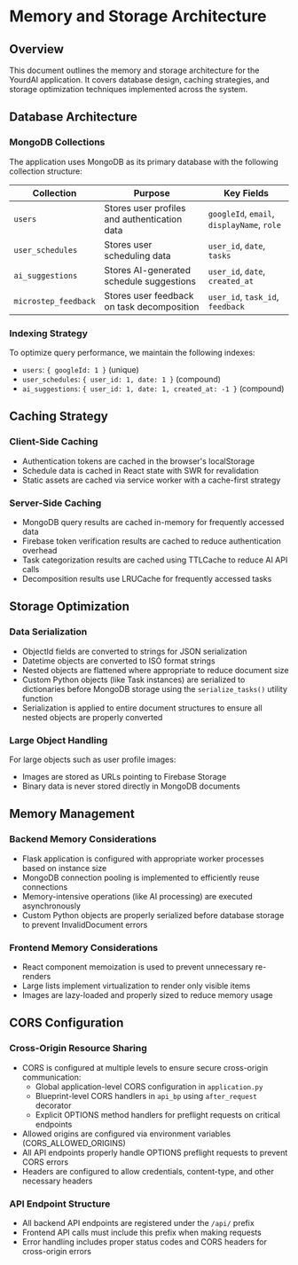 # Memory and Storage Architecture

## Overview

This document outlines the memory and storage architecture for the YourdAI application. It covers database design, caching strategies, and storage optimization techniques implemented across the system.

## Database Architecture

### MongoDB Collections

The application uses MongoDB as its primary database with the following collection structure:

| Collection | Purpose | Key Fields |
|------------|---------|------------|
| `users` | Stores user profiles and authentication data | `googleId`, `email`, `displayName`, `role` |
| `user_schedules` | Stores user scheduling data | `user_id`, `date`, `tasks` |
| `ai_suggestions` | Stores AI-generated schedule suggestions | `user_id`, `date`, `created_at` |
| `microstep_feedback` | Stores user feedback on task decomposition | `user_id`, `task_id`, `feedback` |

### Indexing Strategy

To optimize query performance, we maintain the following indexes:

- `users`: `{ googleId: 1 }` (unique)
- `user_schedules`: `{ user_id: 1, date: 1 }` (compound)
- `ai_suggestions`: `{ user_id: 1, date: 1, created_at: -1 }` (compound)

## Caching Strategy

### Client-Side Caching

- Authentication tokens are cached in the browser's localStorage
- Schedule data is cached in React state with SWR for revalidation
- Static assets are cached via service worker with a cache-first strategy

### Server-Side Caching

- MongoDB query results are cached in-memory for frequently accessed data
- Firebase token verification results are cached to reduce authentication overhead
- Task categorization results are cached using TTLCache to reduce AI API calls
- Decomposition results use LRUCache for frequently accessed tasks

## Storage Optimization

### Data Serialization

- ObjectId fields are converted to strings for JSON serialization
- Datetime objects are converted to ISO format strings
- Nested objects are flattened where appropriate to reduce document size
- Custom Python objects (like Task instances) are serialized to dictionaries before MongoDB storage using the `serialize_tasks()` utility function
- Serialization is applied to entire document structures to ensure all nested objects are properly converted

### Large Object Handling

For large objects such as user profile images:
- Images are stored as URLs pointing to Firebase Storage
- Binary data is never stored directly in MongoDB documents

## Memory Management

### Backend Memory Considerations

- Flask application is configured with appropriate worker processes based on instance size
- MongoDB connection pooling is implemented to efficiently reuse connections
- Memory-intensive operations (like AI processing) are executed asynchronously
- Custom Python objects are properly serialized before database storage to prevent InvalidDocument errors

### Frontend Memory Considerations

- React component memoization is used to prevent unnecessary re-renders
- Large lists implement virtualization to render only visible items
- Images are lazy-loaded and properly sized to reduce memory usage

## CORS Configuration

### Cross-Origin Resource Sharing

- CORS is configured at multiple levels to ensure secure cross-origin communication:
  - Global application-level CORS configuration in `application.py`
  - Blueprint-level CORS handlers in `api_bp` using `after_request` decorator
  - Explicit OPTIONS method handlers for preflight requests on critical endpoints
- Allowed origins are configured via environment variables (CORS_ALLOWED_ORIGINS)
- All API endpoints properly handle OPTIONS preflight requests to prevent CORS errors
- Headers are configured to allow credentials, content-type, and other necessary headers

### API Endpoint Structure

- All backend API endpoints are registered under the `/api/` prefix
- Frontend API calls must include this prefix when making requests
- Error handling includes proper status codes and CORS headers for cross-origin errors